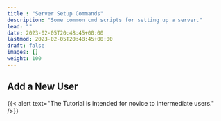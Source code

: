 ```yaml
---
title : "Server Setup Commands"
description: "Some common cmd scripts for setting up a server."
lead: ""
date: 2023-02-05T20:48:45+00:00
lastmod: 2023-02-05T20:48:45+00:00
draft: false
images: []
weight: 100
---
```


## Add a New User

{{< alert text="The Tutorial is intended for novice to intermediate users." />}}
